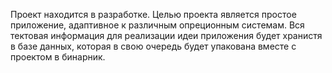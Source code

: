  Проект находится в разработке.
Целью проекта является простое приложение, адаптивное к различным опреционным системам.
Вся тектовая информация для реализации идеи приложения будет хранистя в базе данных, 
которая в свою очередь будет упакована вместе с проектом в бинарник.
